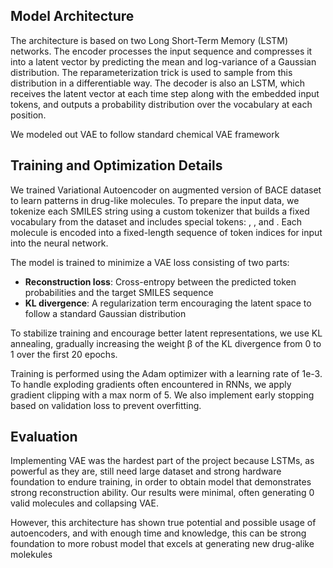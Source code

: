 ## Model Architecture

The architecture is based on two Long Short-Term Memory (LSTM) networks. The encoder processes the input sequence and compresses it into a latent vector by predicting the mean and log-variance of a Gaussian distribution. The reparameterization trick is used to sample from this distribution in a differentiable way. The decoder is also an LSTM, which receives the latent vector at each time step along with the embedded input tokens, and outputs a probability distribution over the vocabulary at each position.

We modeled out VAE to follow standard chemical VAE framework

## Training and Optimization Details

We trained Variational Autoencoder on augmented version of BACE dataset to learn patterns in drug-like molecules. To prepare the input data, we tokenize each SMILES string using a custom tokenizer that builds a fixed vocabulary from the dataset and includes special tokens: <PAD>, <START>, and <END>. Each molecule is encoded into a fixed-length sequence of token indices for input into the neural network.

The model is trained to minimize a VAE loss consisting of two parts:

- **Reconstruction loss**: Cross-entropy between the predicted token probabilities and the target SMILES sequence
- **KL divergence**: A regularization term encouraging the latent space to follow a standard Gaussian distribution

To stabilize training and encourage better latent representations, we use KL annealing, gradually increasing the weight β of the KL divergence from 0 to 1 over the first 20 epochs.

Training is performed using the Adam optimizer with a learning rate of 1e-3. To handle exploding gradients often encountered in RNNs, we apply gradient clipping with a max norm of 5. We also implement early stopping based on validation loss to prevent overfitting.

## Evaluation

Implementing VAE was the hardest part of the project because LSTMs, as powerful as they are, still need large dataset and strong hardware foundation to endure training, in order to obtain model that demonstrates strong reconstruction ability. Our results were minimal, often generating 0 valid molecules and collapsing VAE. 

However, this architecture has shown true potential and possible usage of autoencoders, and with enough time and knowledge, this can be strong foundation to more robust model that excels at generating new drug-alike molekules
